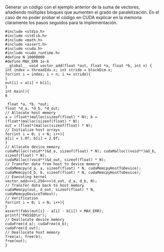 Generar un código con el ejemplo anterior de la suma de vectores, añadiendo múltiples bloques que aumenten el grado de paralelización. En el caso de no poder probar el código en CUDA explicar en la memoria claramente los pasos seguidos para la implementación.

```
#include <stdio.h>
#include <stdlib.h>
#include <math.h>
#include <assert.h>
#include <cuda.h>
#include <cuda_runtime.h>
#define N 10000000
#define MAX_ERR 1e-6
__global__ void vector_add(float *out, float *a, float *b, int n) {
int index = threadIdx.x; int stride = blockDim.x;
for(int i = index; i < n; i += stride){
}
out[i] = a[i] + b[i];
}
int main(){
6
 
 float *a, *b, *out;
float *d_a, *d_b, *d_out;
// Allocate host memory
a = (float*)malloc(sizeof(float) * N); b = (float*)malloc(sizeof(float) * N);
out = (float*)malloc(sizeof(float) * N);
// Initialize host arrays
for(int i = 0; i < N; i++){
a[i] = 1.0f; b[i] = 2.0f;
}
// Allocate device memory
cudaMalloc((void**)&d_a, sizeof(float) * N); cudaMalloc((void**)&d_b, sizeof(float) * N);
cudaMalloc((void**)&d_out, sizeof(float) * N);
// Transfer data from host to device memory
cudaMemcpy(d_a, a, sizeof(float) * N, cudaMemcpyHostToDevice); cudaMemcpy(d_b, b, sizeof(float) * N, cudaMemcpyHostToDevice);
// Executing kernel
vector_add<<<1,256>>>(d_out, d_a, d_b, N);
// Transfer data back to host memory
cudaMemcpy(out, d_out, sizeof(float) * N,
cudaMemcpyDeviceToHost);
// Verification
for(int i = 0; i < N; i++){
}
assert(fabs(out[i] - a[i] - b[i]) < MAX_ERR);
printf("PASSED\n");
// Deallocate device memory
cudaFree(d_a); cudaFree(d_b);
cudaFree(d_out);
// Deallocate host memory
free(a); free(b);
free(out);
}
```
